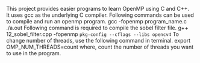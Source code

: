 This project provides easier programs to learn OpenMP using C and C++.  
It uses gcc as the underlying C compiler. 
Following commands can be used to compile and run an openmp program.
  gcc -fopenmp program_name.c
  ./a.out
Following command is required to compile the sobel filter file.
  g++ 12_sobel_filter.cpp -fopenmp `pkg-config --cflags --libs opencv4`
To change number of threads, use the following command in terminal.
  export OMP_NUM_THREADS=count 
where, count the number of threads you want to use in the program.  
